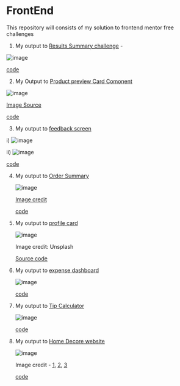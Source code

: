# FrontEnd
This repository will consists of my solution to frontend mentor free challenges

1. My output to [Results Summary challenge](https://www.frontendmentor.io/challenges/results-summary-component-CE_K6s0maV) -

![image](https://github.com/Ankhi12/FrontEnd/assets/124775002/186ae0b3-261c-4098-a9b6-51fc775e0ef4)

[code](https://github.com/Ankhi12/FrontEnd/tree/main/1stChallenge)

2. My Output to [Product preview Card Comonent](https://www.frontendmentor.io/challenges/product-preview-card-component-GO7UmttRfa)

![image](https://github.com/Ankhi12/FrontEnd/assets/124775002/d977e2c3-8c1d-418f-b8b8-106c6df1e946)


[Image Source](https://unsplash.com/photos/4i9ef6xU738)

[code](https://github.com/Ankhi12/FrontEnd/tree/main/2ndChallenge)

3. My output to [feedback screen](https://www.frontendmentor.io/challenges/interactive-rating-component-koxpeBUmI)


i) ![image](https://github.com/Ankhi12/FrontEnd/assets/124775002/2161fbd3-d273-4442-bc17-1dcb9c18c530)



ii) ![image](https://github.com/Ankhi12/FrontEnd/assets/124775002/e9c17870-d3b3-4a9e-b635-8a7d2380cbc9)


[code](https://github.com/Ankhi12/FrontEnd/tree/main/3rdChallenge)

4. My output to [Order Summary](https://www.frontendmentor.io/challenges/order-summary-component-QlPmajDUj)

   ![image](https://github.com/Ankhi12/FrontEnd/assets/124775002/23de80ba-d5d4-457f-bee4-9f621333852d)

   [Image credit](https://www.freepik.com/free-vector/young-listening-music-korean-drawing-style-drawing_5684038.htm#query=person%20with%20headphone&position=2&from_view=search&track=ais)

   [code](https://github.com/Ankhi12/FrontEnd/blob/main/4thChallenge/ordersummary.html)

5. My output to [profile card](https://www.frontendmentor.io/challenges/profile-card-component-cfArpWshJ)

   ![image](https://github.com/Ankhi12/FrontEnd/assets/124775002/205adb2b-1e2d-44ee-853e-2b02684f9fba)


   Image credit: Unsplash

   [Source code](https://github.com/Ankhi12/FrontEnd/blob/main/5thChallenge/profile.html)

6. My output to [expense dashboard](https://www.frontendmentor.io/challenges/expenses-chart-component-e7yJBUdjwt)

   ![image](https://github.com/Ankhi12/FrontEnd/assets/124775002/6554209e-8971-4c95-819f-b5ab16088cd5)


   [code](https://github.com/Ankhi12/FrontEnd/blob/main/6thChallenge/expendeDashboard.html)

7. My output to [Tip Calculator](https://www.frontendmentor.io/challenges/tip-calculator-app-ugJNGbJUX)

   ![image](https://github.com/Ankhi12/FrontEnd/assets/124775002/4b1d4dfe-df46-4032-a2f8-c529bf6c5c84)

   [code](https://github.com/Ankhi12/FrontEnd/blob/main/7thChallenge/TipCalculator.html)

8. My output to [Home Decore website](https://www.frontendmentor.io/challenges/room-homepage-BtdBY_ENq)

   ![image](https://github.com/Ankhi12/FrontEnd/assets/124775002/b760c0fd-965b-4308-a1b0-d2b228a2ce1d)


   Image credit - [1](https://unsplash.com/photos/JIUjvqe2ZHg), [2](https://unsplash.com/photos/_HqHX3LBN18), [3](https://unsplash.com/photos/ljRiZl00n18)

   [code](https://github.com/Ankhi12/FrontEnd/blob/main/8thChallenge/homeDecore.html)







